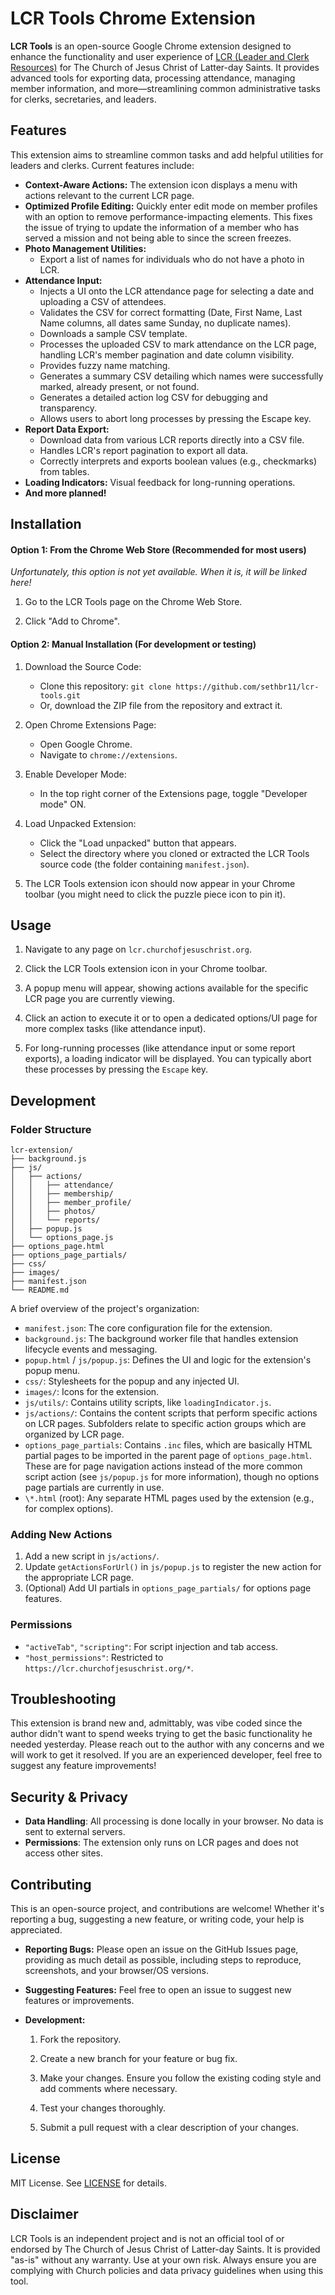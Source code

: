 # LCR Tools Chrome Extension

**LCR Tools** is an open-source Google Chrome extension designed to enhance the functionality and user experience of [LCR (Leader and Clerk Resources)](https://lcr.churchofjesuschrist.org/) for The Church of Jesus Christ of Latter-day Saints. It provides advanced tools for exporting data, processing attendance, managing member information, and more—streamlining common administrative tasks for clerks, secretaries, and leaders.

## Features

This extension aims to streamline common tasks and add helpful utilities for leaders and clerks. Current features include:

- **Context-Aware Actions:** The extension icon displays a menu with actions relevant to the current LCR page.
- **Optimized Profile Editing:** Quickly enter edit mode on member profiles with an option to remove performance-impacting elements. This fixes the issue of trying to update the information of a member who has served a mission and not being able to since the screen freezes.
- **Photo Management Utilities:**
  - Export a list of names for individuals who do not have a photo in LCR.
- **Attendance Input:**
  - Injects a UI onto the LCR attendance page for selecting a date and uploading a CSV of attendees.
  - Validates the CSV for correct formatting (Date, First Name, Last Name columns, all dates same Sunday, no duplicate names).
  - Downloads a sample CSV template.
  - Processes the uploaded CSV to mark attendance on the LCR page, handling LCR's member pagination and date column visibility.
  - Provides fuzzy name matching.
  - Generates a summary CSV detailing which names were successfully marked, already present, or not found.
  - Generates a detailed action log CSV for debugging and transparency.
  - Allows users to abort long processes by pressing the Escape key.
- **Report Data Export:**
  - Download data from various LCR reports directly into a CSV file.
  - Handles LCR's report pagination to export all data.
  - Correctly interprets and exports boolean values (e.g., checkmarks) from tables.
- **Loading Indicators:** Visual feedback for long-running operations.
- **And more planned!**

## Installation

#### Option 1: From the Chrome Web Store (Recommended for most users)

_Unfortunately, this option is not yet available. When it is, it will be linked here!_

1. Go to the LCR Tools page on the Chrome Web Store.

2. Click "Add to Chrome".

#### Option 2: Manual Installation (For development or testing)

1. Download the Source Code:

   - Clone this repository: `git clone https://github.com/sethbr11/lcr-tools.git`
   - Or, download the ZIP file from the repository and extract it.

2. Open Chrome Extensions Page:

   - Open Google Chrome.
   - Navigate to `chrome://extensions`.

3. Enable Developer Mode:

   - In the top right corner of the Extensions page, toggle "Developer mode" ON.

4. Load Unpacked Extension:

   - Click the "Load unpacked" button that appears.
   - Select the directory where you cloned or extracted the LCR Tools source code (the folder containing `manifest.json`).

5. The LCR Tools extension icon should now appear in your Chrome toolbar (you might need to click the puzzle piece icon to pin it).

## Usage

1. Navigate to any page on `lcr.churchofjesuschrist.org`.

2. Click the LCR Tools extension icon in your Chrome toolbar.

3. A popup menu will appear, showing actions available for the specific LCR page you are currently viewing.

4. Click an action to execute it or to open a dedicated options/UI page for more complex tasks (like attendance input).

5. For long-running processes (like attendance input or some report exports), a loading indicator will be displayed. You can typically abort these processes by pressing the `Escape` key.

## Development

### Folder Structure

```
lcr-extension/
├── background.js
├── js/
│   ├── actions/
│   │   ├── attendance/
│   │   ├── membership/
│   │   ├── member_profile/
│   │   ├── photos/
│   │   └── reports/
│   ├── popup.js
│   └── options_page.js
├── options_page.html
├── options_page_partials/
├── css/
├── images/
├── manifest.json
└── README.md
```

A brief overview of the project's organization:

- `manifest.json`: The core configuration file for the extension.
- `background.js`: The background worker file that handles extension lifecycle events and messaging.
- `popup.html` / `js/popup.js`: Defines the UI and logic for the extension's popup menu.
- `css/`: Stylesheets for the popup and any injected UI.
- `images/`: Icons for the extension.
- `js/utils/`: Contains utility scripts, like `loadingIndicator.js`.
- `js/actions/`: Contains the content scripts that perform specific actions on LCR pages. Subfolders relate to specific action groups which are organized by LCR page.
- `options_page_partials`: Contains `.inc` files, which are basically HTML partial pages to be imported in the parent page of `options_page.html`. These are for page navigation actions instead of the more common script action (see `js/popup.js` for more information), though no options page partials are currently in use.
- `\*.html` (root): Any separate HTML pages used by the extension (e.g., for complex options).

### Adding New Actions

1. Add a new script in `js/actions/`.
2. Update `getActionsForUrl()` in `js/popup.js` to register the new action for the appropriate LCR page.
3. (Optional) Add UI partials in `options_page_partials/` for options page features.

### Permissions

- `"activeTab"`, `"scripting"`: For script injection and tab access.
- `"host_permissions"`: Restricted to `https://lcr.churchofjesuschrist.org/*`.

## Troubleshooting

This extension is brand new and, admittably, was vibe coded since the author didn't want to spend weeks trying to get the basic functionality he needed yesterday. Please reach out to the author with any concerns and we will work to get it resolved. If you are an experienced developer, feel free to suggest any feature improvements!

## Security & Privacy

- **Data Handling**: All processing is done locally in your browser. No data is sent to external servers.
- **Permissions**: The extension only runs on LCR pages and does not access other sites.

## Contributing

This is an open-source project, and contributions are welcome! Whether it's reporting a bug, suggesting a new feature, or writing code, your help is appreciated.

- **Reporting Bugs:** Please open an issue on the GitHub Issues page, providing as much detail as possible, including steps to reproduce, screenshots, and your browser/OS versions.

- **Suggesting Features:** Feel free to open an issue to suggest new features or improvements.

- **Development:**

  1. Fork the repository.

  2. Create a new branch for your feature or bug fix.

  3. Make your changes. Ensure you follow the existing coding style and add comments where necessary.

  4. Test your changes thoroughly.

  5. Submit a pull request with a clear description of your changes.

## License

MIT License. See [LICENSE](LICENSE) for details.

## Disclaimer

LCR Tools is an independent project and is not an official tool of or endorsed by The Church of Jesus Christ of Latter-day Saints. It is provided "as-is" without any warranty. Use at your own risk. Always ensure you are complying with Church policies and data privacy guidelines when using this tool.
